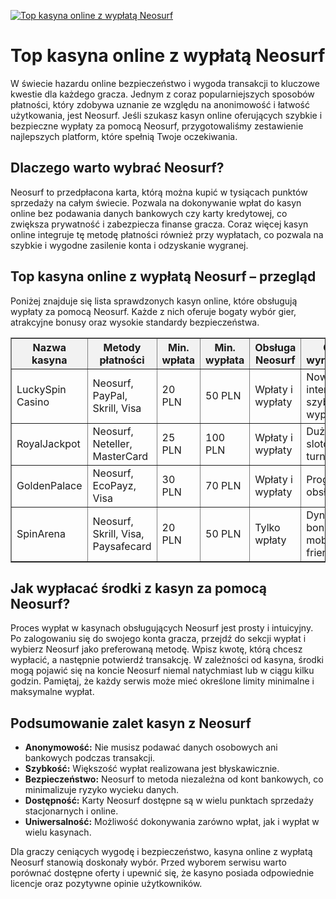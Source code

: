[![Top kasyna online z wypłatą Neosurf](https://123-caf.pages.dev/gitsignup.png)](https://vrmoo.ru/Bt82HjjY)

<h1>Top kasyna online z wypłatą Neosurf</h1> <p>W świecie hazardu online bezpieczeństwo i wygoda transakcji to kluczowe kwestie dla każdego gracza. Jednym z coraz popularniejszych sposobów płatności, który zdobywa uznanie ze względu na anonimowość i łatwość użytkowania, jest Neosurf. Jeśli szukasz kasyn online oferujących szybkie i bezpieczne wypłaty za pomocą Neosurf, przygotowaliśmy zestawienie najlepszych platform, które spełnią Twoje oczekiwania.</p>  <h2>Dlaczego warto wybrać Neosurf?</h2> <p>Neosurf to przedpłacona karta, którą można kupić w tysiącach punktów sprzedaży na całym świecie. Pozwala na dokonywanie wpłat do kasyn online bez podawania danych bankowych czy karty kredytowej, co zwiększa prywatność i zabezpiecza finanse gracza. Coraz więcej kasyn online integruje tę metodę płatności również przy wypłatach, co pozwala na szybkie i wygodne zasilenie konta i odzyskanie wygranej.</p>  <h2>Top kasyna online z wypłatą Neosurf – przegląd</h2> <p>Poniżej znajduje się lista sprawdzonych kasyn online, które obsługują wypłaty za pomocą Neosurf. Każde z nich oferuje bogaty wybór gier, atrakcyjne bonusy oraz wysokie standardy bezpieczeństwa.</p>  <table border="1" cellpadding="8" cellspacing="0" style="border-collapse: collapse; width: 100%;">   <thead>     <tr style="background-color: #f2f2f2;">       <th>Nazwa kasyna</th>       <th>Metody płatności</th>       <th>Min. wpłata</th>       <th>Min. wypłata</th>       <th>Obsługa Neosurf</th>       <th>Cechy wyróżniające</th>     </tr>   </thead>   <tbody>     <tr>       <td>LuckySpin Casino</td>       <td>Neosurf, PayPal, Skrill, Visa</td>       <td>20 PLN</td>       <td>50 PLN</td>       <td>Wpłaty i wypłaty</td>       <td>Nowoczesny interfejs, szybkie wypłaty</td>     </tr>     <tr>       <td>RoyalJackpot</td>       <td>Neosurf, Neteller, MasterCard</td>       <td>25 PLN</td>       <td>100 PLN</td>       <td>Wpłaty i wypłaty</td>       <td>Duży wybór slotów, turnieje</td>     </tr>     <tr>       <td>GoldenPalace</td>       <td>Neosurf, EcoPayz, Visa</td>       <td>30 PLN</td>       <td>70 PLN</td>       <td>Wpłaty i wypłaty</td>       <td>Program VIP, obsługa 24/7</td>     </tr>     <tr>       <td>SpinArena</td>       <td>Neosurf, Skrill, Visa, Paysafecard</td>       <td>20 PLN</td>       <td>50 PLN</td>       <td>Tylko wpłaty</td>       <td>Dynamiczne bonusy, mobile friendly</td>     </tr>   </tbody> </table>  <h2>Jak wypłacać środki z kasyn za pomocą Neosurf?</h2> <p>Proces wypłat w kasynach obsługujących Neosurf jest prosty i intuicyjny. Po zalogowaniu się do swojego konta gracza, przejdź do sekcji wypłat i wybierz Neosurf jako preferowaną metodę. Wpisz kwotę, którą chcesz wypłacić, a następnie potwierdź transakcję. W zależności od kasyna, środki mogą pojawić się na koncie Neosurf niemal natychmiast lub w ciągu kilku godzin. Pamiętaj, że każdy serwis może mieć określone limity minimalne i maksymalne wypłat.</p>  <h2>Podsumowanie zalet kasyn z Neosurf</h2> <ul>   <li><strong>Anonymowość:</strong> Nie musisz podawać danych osobowych ani bankowych podczas transakcji.</li>   <li><strong>Szybkość:</strong> Większość wypłat realizowana jest błyskawicznie.</li>   <li><strong>Bezpieczeństwo:</strong> Neosurf to metoda niezależna od kont bankowych, co minimalizuje ryzyko wycieku danych.</li>   <li><strong>Dostępność:</strong> Karty Neosurf dostępne są w wielu punktach sprzedaży stacjonarnych i online.</li>   <li><strong>Uniwersalność:</strong> Możliwość dokonywania zarówno wpłat, jak i wypłat w wielu kasynach.</li> </ul>  <p>Dla graczy ceniących wygodę i bezpieczeństwo, kasyna online z wypłatą Neosurf stanowią doskonały wybór. Przed wyborem serwisu warto porównać dostępne oferty i upewnić się, że kasyno posiada odpowiednie licencje oraz pozytywne opinie użytkowników.</p>